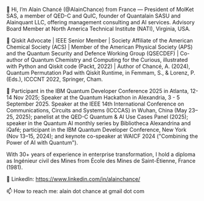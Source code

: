 👋 Hi, I’m Alain Chancé (@AlainChance) from France — President of MolKet SAS, a member of QED-C and QuIC, founder of Quantalain SASU and Alainquant LLC, offering management consulting and AI services. Advisory Board Member at North America Technical Institute (NATI), Virginia, USA.

🧠 Qiskit Advocate | IEEE Senior Member | Society Affiliate of the American Chemical Society (ACS) | Member of the American Physical Society (APS) and the Quantum Security and Defence Working Group (QSECDEF) | Co-author of Quantum Chemistry and Computing for the Curious, illustrated with Python and Qiskit code (Packt, 2022) | Author of Chancé, A. (2024), Quantum Permutation Pad with Qiskit Runtime, in Femmam, S., & Lorenz, P. (Eds.), ICCCNT 2022, Springer, Cham.

🎤 Participant in the IBM Quantum Developer Conference 2025 in Atlanta, 12-14 Nov 2025; Speaker at the Quantum Hackathon in Alexandria, 3 - 5 September 2025. Speaker at the IEEE 14th International Conference on Communications, Circuits and Systems (ICCCAS) in Wuhan, China (May 23–25, 2025); panelist at the QED-C Quantum & AI Use Cases Panel (2025); speaker in the Quantum AI monthly series by Bibliotheca Alexandrina and iQafé; participant in the IBM Quantum Developer Conference, New York (Nov 13–15, 2024); and keynote co-speaker at WAICF 2024 ("Combining the Power of AI with Quantum").

With 30+ years of experience in enterprise transformation, I hold a diploma as Ingénieur civil des Mines from École des Mines de Saint-Étienne, France (1981).

🔗 LinkedIn: https://www.linkedin.com/in/alainchance/

📫 How to reach me: alain dot chance at gmail dot com

<!---
AlainChance/AlainChance is a ✨ special ✨ repository because its `README.md` (this file) appears on your GitHub profile.
You can click the Preview link to take a look at your changes.
--->

